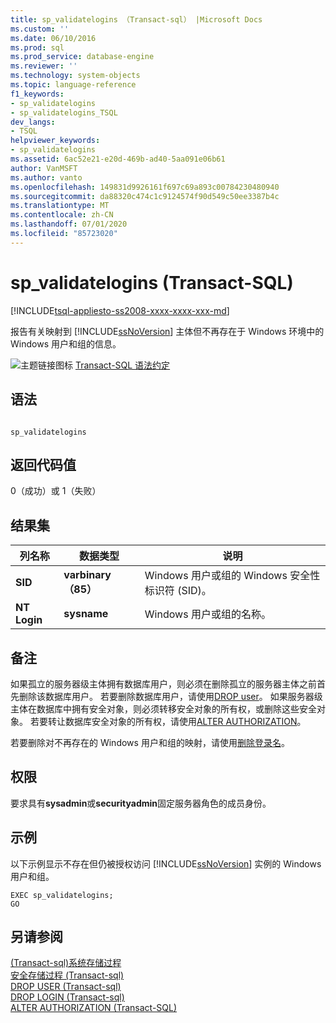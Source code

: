 ```yaml
---
title: sp_validatelogins （Transact-sql） |Microsoft Docs
ms.custom: ''
ms.date: 06/10/2016
ms.prod: sql
ms.prod_service: database-engine
ms.reviewer: ''
ms.technology: system-objects
ms.topic: language-reference
f1_keywords:
- sp_validatelogins
- sp_validatelogins_TSQL
dev_langs:
- TSQL
helpviewer_keywords:
- sp_validatelogins
ms.assetid: 6ac52e21-e20d-469b-ad40-5aa091e06b61
author: VanMSFT
ms.author: vanto
ms.openlocfilehash: 149831d9926161f697c69a893c00784230480940
ms.sourcegitcommit: da88320c474c1c9124574f90d549c50ee3387b4c
ms.translationtype: MT
ms.contentlocale: zh-CN
ms.lasthandoff: 07/01/2020
ms.locfileid: "85723020"
---
```

# <a name="sp_validatelogins-transact-sql"></a>sp_validatelogins (Transact-SQL)
[!INCLUDE[tsql-appliesto-ss2008-xxxx-xxxx-xxx-md](../../includes/applies-to-version/sqlserver.md)]

  报告有关映射到 [!INCLUDE[ssNoVersion](../../includes/ssnoversion-md.md)] 主体但不再存在于 Windows 环境中的 Windows 用户和组的信息。  
  
 ![主题链接图标](../../database-engine/configure-windows/media/topic-link.gif "“主题链接”图标") [Transact-SQL 语法约定](../../t-sql/language-elements/transact-sql-syntax-conventions-transact-sql.md)  
  
## <a name="syntax"></a>语法  
  
```  
  
sp_validatelogins  
```  
  
## <a name="return-code-values"></a>返回代码值  
 0（成功）或 1（失败）  
  
## <a name="result-sets"></a>结果集  
  
|列名称|数据类型|说明|  
|-----------------|---------------|-----------------|  
|**SID**|**varbinary （85）**|Windows 用户或组的 Windows 安全性标识符 (SID)。|  
|**NT Login**|**sysname**|Windows 用户或组的名称。|  
  
## <a name="remarks"></a>备注  
 如果孤立的服务器级主体拥有数据库用户，则必须在删除孤立的服务器主体之前首先删除该数据库用户。 若要删除数据库用户，请使用[DROP user](../../t-sql/statements/drop-user-transact-sql.md)。 如果服务器级主体在数据库中拥有安全对象，则必须转移安全对象的所有权，或删除这些安全对象。 若要转让数据库安全对象的所有权，请使用[ALTER AUTHORIZATION](../../t-sql/statements/alter-authorization-transact-sql.md)。  
  
 若要删除对不再存在的 Windows 用户和组的映射，请使用[删除登录名](../../t-sql/statements/drop-login-transact-sql.md)。  
  
## <a name="permissions"></a>权限  
 要求具有**sysadmin**或**securityadmin**固定服务器角色的成员身份。  
  
## <a name="examples"></a>示例  
 以下示例显示不存在但仍被授权访问 [!INCLUDE[ssNoVersion](../../includes/ssnoversion-md.md)] 实例的 Windows 用户和组。  
  
```  
EXEC sp_validatelogins;  
GO  
```  
  
## <a name="see-also"></a>另请参阅  
 [&#40;Transact-sql&#41;系统存储过程](../../relational-databases/system-stored-procedures/system-stored-procedures-transact-sql.md)   
 [安全存储过程 &#40;Transact-sql&#41;](../../relational-databases/system-stored-procedures/security-stored-procedures-transact-sql.md)   
 [DROP USER &#40;Transact-sql&#41;](../../t-sql/statements/drop-user-transact-sql.md)   
 [DROP LOGIN &#40;Transact-sql&#41;](../../t-sql/statements/drop-login-transact-sql.md)   
 [ALTER AUTHORIZATION (Transact-SQL)](../../t-sql/statements/alter-authorization-transact-sql.md)  
  
  

